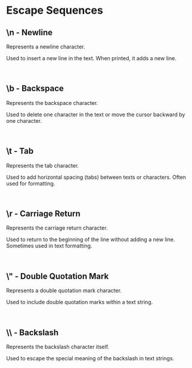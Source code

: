 [//]: # (Notes)

<h1>Escape Sequences</h1>
<h2>\n - Newline</h2>
<p>Represents a newline character.</p>
<p>Used to insert a new line in the text. When printed, it adds a new line.</p>
<br/>
<h2>\b - Backspace</h2>
<p>Represents the backspace character.</p>
<p>Used to delete one character in the text or move the cursor backward by one character.</p>
<br/>
<h2>\t - Tab</h2>
<p>Represents the tab character.</p>
<p>Used to add horizontal spacing (tabs) between texts or characters. Often used for formatting.</p>
<br/>
<h2>\r - Carriage Return</h2>
<p>Represents the carriage return character.</p>
<p>Used to return to the beginning of the line without adding a new line. Sometimes used in text formatting.</p>
<br/>
<h2>\" - Double Quotation Mark</h2>
<p>Represents a double quotation mark character.</p>
<p>Used to include double quotation marks within a text string.</p>
<br/>
<h2>\\ - Backslash</h2>
<p>Represents the backslash character itself.</p>
<p>Used to escape the special meaning of the backslash in text strings.</p>